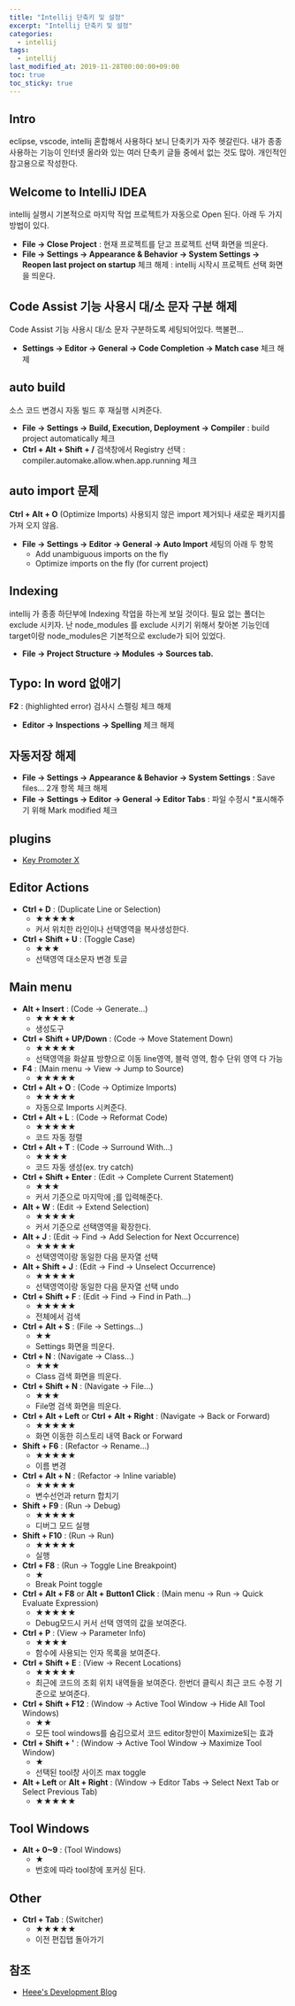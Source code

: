 ```yaml
---
title: "Intellij 단축키 및 설정"
excerpt: "Intellij 단축키 및 설정"
categories: 
  - intellij
tags: 
  - intellij
last_modified_at: 2019-11-28T00:00:00+09:00
toc: true
toc_sticky: true
---
```


## Intro
eclipse, vscode, intellij 혼합해서 사용하다 보니 단축키가 자주 헷갈린다.
내가 종종 사용하는 기능이 인터넷 올라와 있는 여러 단축키 글들 중에서 없는 것도 많아.
개인적인 참고용으로 작성한다.

## Welcome to IntelliJ IDEA
intellij 실행시 기본적으로 마지막 작업 프로젝트가 자동으로 Open 된다. 아래 두 가지 방법이 있다.
- **File → Close Project** : 현재 프로젝트를 닫고 프로젝트 선택 화면을 띄운다.
- **File → Settings → Appearance & Behavior → System Settings → Reopen last project on startup** 체크 해제 : intellij 시작시 프로젝트 선택 화면을 띄운다.

## Code Assist 기능 사용시 대/소 문자 구분 해제
Code Assist 기능 사용시 대/소 문자 구분하도록 세팅되어있다. 핵불편...<br>
- **Settings → Editor → General → Code Completion → Match case** 체크 해제

## auto build
소스 코드 변경시 자동 빌드 후 재실행 시켜준다.
- **File → Settings → Build, Execution, Deployment → Compiler** : build project automatically 체크
- **Ctrl + Alt + Shift + /** 검색창에서 Registry 선택 : compiler.automake.allow.when.app.running 체크

## auto import 문제
**Ctrl + Alt + O** (Optimize Imports) 사용되지 않은 import 제거되나 새로운 패키지를 가져 오지 않음.
- **File → Settings → Editor → General → Auto Import** 세팅의 아래 두 항목 
  - Add unambiguous imports on the fly
  - Optimize imports on the fly (for current project)
  
## Indexing
intellij 가 종종 하단부에 Indexing 작업을 하는게 보일 것이다. 필요 없는 폴더는 exclude 시키자. 난 node_modules 를 exclude 시키기 위해서 찾아본 기능인데 target이랑 node_modules은 기본적으로 exclude가 되어 있었다.
- **File → Project Structure → Modules → Sources tab.**

## Typo: In word 없애기
**F2** : (highlighted error) 검사시 스펠링 체크 해제
- **Editor → Inspections → Spelling** 체크 해제

## 자동저장 해제
- **File → Settings → Appearance & Behavior → System Settings** : Save files... 2개 항목 체크 해제
- **File → Settings → Editor → General → Editor Tabs** : 파일 수정시 \*표시해주기 위해 Mark modified 체크

## plugins
- [Key Promoter X](https://plugins.jetbrains.com/plugin/9792-key-promoter-x/versions)

## Editor Actions
- **Ctrl + D** : (Duplicate Line or Selection)
  - ★★★★★
  - 커서 위치한 라인이나 선택영역을 복사생성한다.
- **Ctrl + Shift + U** : (Toggle Case)
  - ★★★
  - 선택영역 대소문자 변경 토글

## Main menu
- **Alt + Insert** : (Code → Generate...)
  - ★★★★★
  - 생성도구
- **Ctrl + Shift + UP/Down** : (Code → Move Statement Down)
  - ★★★★★
  - 선택영역을 화살표 방향으로 이동 line영역, 블럭 영역, 함수 단위 영역 다 가능
- **F4** : (Main menu → View → Jump to Source)
  - ★★★★★
- **Ctrl + Alt + O** : (Code → Optimize Imports)
  - ★★★★★
  - 자동으로 Imports 시켜준다.
- **Ctrl + Alt + L** : (Code → Reformat Code)
  - ★★★★★
  - 코드 자동 정렬
- **Ctrl + Alt + T** : (Code → Surround With...)
  - ★★★★
  - 코드 자동 생성(ex. try catch)
- **Ctrl + Shift + Enter** : (Edit → Complete Current Statement)
  - ★★★
  - 커서 기준으로 마지막에 ;를 입력해준다. 
- **Alt + W** : (Edit → Extend Selection)
  - ★★★★★
  - 커서 기준으로 선택영역을 확장한다.
- **Alt + J** : (Edit → Find → Add Selection for Next Occurrence)
  - ★★★★★
  - 선택영역이랑 동일한 다음 문자열 선택
- **Alt + Shift + J** : (Edit → Find → Unselect Occurrence)
  - ★★★★★
  - 선택영역이랑 동일한 다음 문자열 선택 undo
- **Ctrl + Shift + F** : (Edit → Find → Find in Path...)
  - ★★★★★
  - 전체에서 검색
- **Ctrl + Alt + S** : (File → Settings...)
  - ★★
  - Settings 화면을 띄운다.
- **Ctrl + N** : (Navigate → Class...)
  - ★★★
  - Class 검색 화면을 띄운다.
- **Ctrl + Shift + N** : (Navigate → File...)
  - ★★★
  - File명 검색 화면을 띄운다.
- **Ctrl + Alt + Left** or **Ctrl + Alt + Right** : (Navigate → Back or Forward)
  - ★★★★★
  - 화면 이동한 히스토리 내역 Back or Forward
- **Shift + F6** : (Refactor → Rename...)
  - ★★★★★
  - 이름 변경
- **Ctrl + Alt + N** : (Refactor → Inline variable)
  - ★★★★★
  - 변수선언과 return 합치기
- **Shift + F9** : (Run → Debug)
  - ★★★★★
  - 디버그 모드 실행
- **Shift + F10** : (Run → Run)
  - ★★★★★
  - 실행
- **Ctrl + F8** : (Run → Toggle Line Breakpoint)
  - ★
  - Break Point toggle
- **Ctrl + Alt + F8** or **Alt + Button1 Click** : (Main menu → Run → Quick Evaluate Expression)
  - ★★★★★
  - Debug모드시 커서 선택 영역의 값을 보여준다.
- **Ctrl + P** : (View → Parameter Info)
  - ★★★★
  - 함수에 사용되는 인자 목록을 보여준다.
- **Ctrl + Shift + E** : (View → Recent Locations)
  - ★★★★★
  - 최근에 코드의 조회 위치 내역들을 보여준다. 한번더 클릭시 최근 코드 수정 기준으로 보여준다.
- **Ctrl + Shift + F12** : (Window → Active Tool Window → Hide All Tool Windows)
  - ★★
  - 모든 tool windows를 숨김으로서 코드 editor창만이 Maximize되는 효과
- **Ctrl + Shift + '** : (Window → Active Tool Window → Maximize Tool Window)
  - ★
  - 선택된 tool창 사이즈 max toggle
- **Alt + Left** or **Alt + Right** : (Window → Editor Tabs → Select Next Tab or Select Previous Tab)
  - ★★★★★

## Tool Windows
- **Alt + 0~9** : (Tool Windows)
  - ★
  - 번호에 따라 tool창에 포커싱 된다. 
  
## Other
- **Ctrl + Tab** : (Switcher)
  - ★★★★★
  - 이전 편집탭 돌아가기

## 참조
- [Heee's Development Blog](https://gmlwjd9405.github.io/2019/05/21/intellij-shortkey.html)
